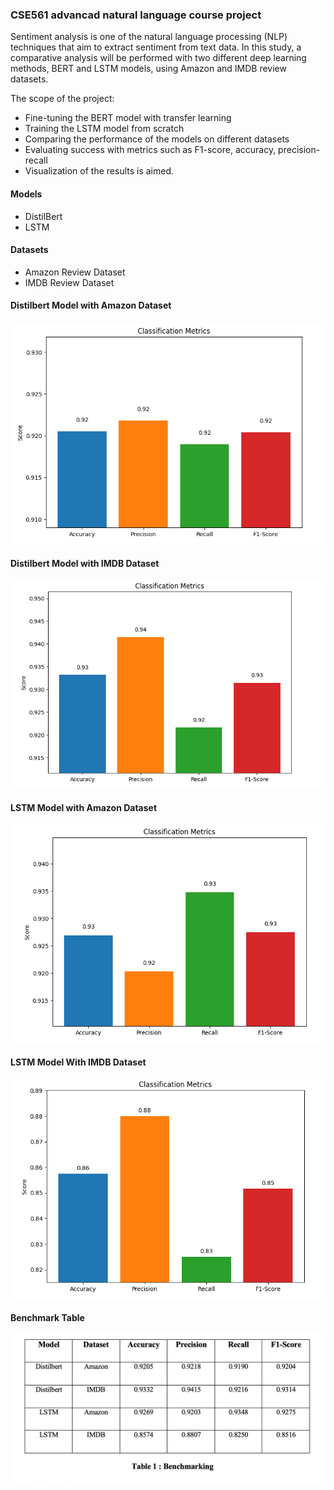
### CSE561 advancad natural language course project

Sentiment analysis is one of the natural language processing (NLP) techniques that aim to extract sentiment from text data. In this study, a comparative analysis will be performed with two different deep learning methods, BERT and LSTM models, using Amazon and IMDB review datasets.


The scope of the project:
-   Fine-tuning the BERT model with transfer learning
-   Training the LSTM model from scratch
-   Comparing the performance of the models on different datasets
-   Evaluating success with metrics such as F1-score, accuracy, precision-recall
-   Visualization of the results is aimed.

#### Models

-   DistilBert
-   LSTM

#### Datasets

-   Amazon Review Dataset
-   IMDB Review Dataset

#### Distilbert Model with Amazon Dataset

![alt text](image.png)

#### Distilbert Model with IMDB Dataset

![alt text](image-1.png)

#### LSTM Model with Amazon Dataset

![alt text](image-2.png)

#### LSTM Model With IMDB Dataset

![alt text](image-3.png)


#### Benchmark Table

![alt text](image-5.png)